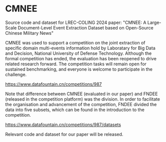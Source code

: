 # CMNEE
Source code and dataset for LREC-COLING 2024 paper: "CMNEE: A Large-Scale Document-Level Event Extraction Dataset based on Open-Source Chinese Military News"

CMNEE was used to support a competition on the joint extraction of specific domain multi-events information hold by Laboratary for Big Data and Decision, National University of Defense Technology. Although the formal competition has ended, the evaluation has been reopened to drive related research forward. The competition tasks will remain open for sustained benchmarking, and everyone is welcome to participate in the challenge. 

<a href="url">https://www.datafountain.cn/competitions/987</a>

Note that difference between CMNEE (evaluated in our paper) and FNDEE (released in the competition platform) was the division. In order to facilitate the organisation and advancement of the competition, FNDEE divided the data into five subsets, which can be found in the introduction to the competition.

<a href="url">https://www.datafountain.cn/competitions/987/datasets</a>

Relevant code and dataset for our paper will be released.
